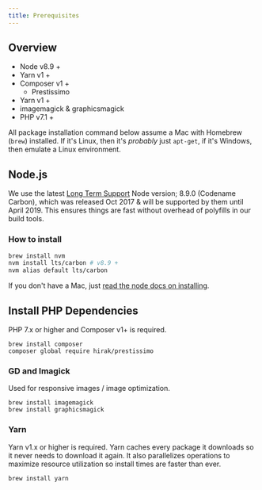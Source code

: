 ```yaml
---
title: Prerequisites
---
```


## Overview

- Node v8.9 + 
- Yarn v1 +
- Composer v1 +
    - Prestissimo
- Yarn v1 +
- imagemagick & graphicsmagick
- PHP v7.1 +

All package installation command below assume a Mac with Homebrew (`brew`) installed. If it's Linux, then it's *probably* just `apt-get`, if it's Windows, then emulate a Linux environment. 

## Node.js

We use the latest [Long Term Support](https://github.com/nodejs/Release) Node version; 8.9.0 (Codename Carbon), which was released Oct 2017 & will be supported by them until April 2019. This ensures things are fast without overhead of polyfills in our build tools.

### How to install
  
```bash
brew install nvm
nvm install lts/carbon # v8.9 +
nvm alias default lts/carbon
```

If you don't have a Mac, just [read the node docs on installing](https://nodejs.org).

## Install PHP Dependencies

PHP 7.x or higher and Composer v1+ is required.

```
brew install composer
composer global require hirak/prestissimo
```

### GD and Imagick

Used for responsive images / image optimization.

```
brew install imagemagick
brew install graphicsmagick
```

### Yarn

Yarn v1.x or higher is required. Yarn caches every package it downloads so it never needs to download it again. It also parallelizes operations to maximize resource utilization so install times are faster than ever.

```
brew install yarn
```
